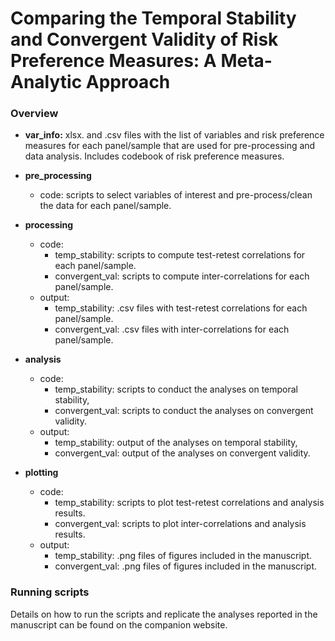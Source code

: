 # Comparing the Temporal Stability and Convergent Validity of Risk Preference Measures: A Meta-Analytic Approach

### Overview

* **var_info:** xlsx. and .csv files with the list of variables and risk preference measures for each panel/sample that are used for pre-processing and data analysis. Includes codebook of risk preference measures.

* **pre_processing**
  + code: scripts to select variables of interest and pre-process/clean the data for each panel/sample.


* **processing**
  + code:
    + temp_stability: scripts to compute test-retest correlations for each panel/sample.
    + convergent_val: scripts to compute inter-correlations for each panel/sample.
  + output:
    + temp_stability: .csv files with test-retest correlations for each panel/sample.
    + convergent_val: .csv files with inter-correlations for each panel/sample.


* **analysis**
  + code:
    + temp_stability: scripts to conduct the analyses on temporal stability,
    + convergent_val: scripts to conduct the analyses on convergent validity.
  + output:
    + temp_stability: output of the analyses on temporal stability,
    + convergent_val: output of the analyses on convergent validity.


* **plotting**
  + code:
    + temp_stability: scripts to plot test-retest correlations and analysis results.
    + convergent_val: scripts to plot inter-correlations and analysis results.
  + output:
    + temp_stability: .png files of figures included in the manuscript.
    + convergent_val: .png files of figures included in the manuscript.



### Running scripts

Details on how to run the scripts and replicate the analyses reported in the manuscript can be found on the companion website.
